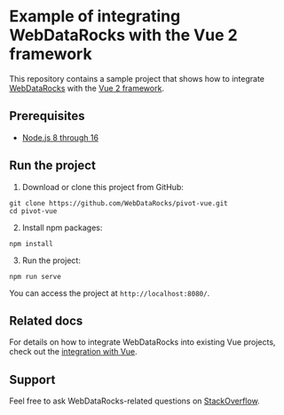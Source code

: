 # Example of integrating WebDataRocks with the Vue 2 framework

This repository contains a sample project that shows how to integrate [WebDataRocks](https://www.webdatarocks.com/) with the [Vue 2 framework](https://v2.vuejs.org/).

## Prerequisites

- [Node.js 8 through 16](https://nodejs.org/en/)

## Run the project

1. Download or clone this project from GitHub:
```
git clone https://github.com/WebDataRocks/pivot-vue.git
cd pivot-vue
```
2. Install npm packages:
```
npm install
```
3. Run the project:
```
npm run serve
```
You can access the project at `http://localhost:8080/`.

## Related docs

For details on how to integrate WebDataRocks into existing Vue projects, check out the [integration with Vue](https://www.webdatarocks.com/doc/integration-with-vue/).

## Support

Feel free to ask WebDataRocks-related questions on [StackOverflow](https://stackoverflow.com/questions/tagged/webdatarocks).
